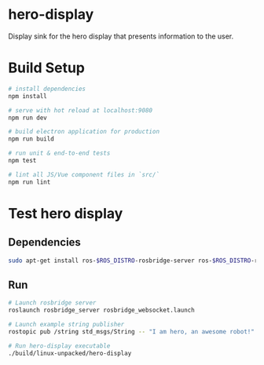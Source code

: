 # hero-display

Display sink for the hero display that presents information to the user.

# Build Setup

```bash
# install dependencies
npm install

# serve with hot reload at localhost:9080
npm run dev

# build electron application for production
npm run build

# run unit & end-to-end tests
npm test

# lint all JS/Vue component files in `src/`
npm run lint

```

# Test hero display

## Dependencies

```bash
sudo apt-get install ros-$ROS_DISTRO-rosbridge-server ros-$ROS_DISTRO-rostopic
```

## Run

```bash
# Launch rosbridge server
roslaunch rosbridge_server rosbridge_websocket.launch

# Launch example string publisher
rostopic pub /string std_msgs/String -- "I am hero, an awesome robot!"

# Run hero-display executable
./build/linux-unpacked/hero-display
```
